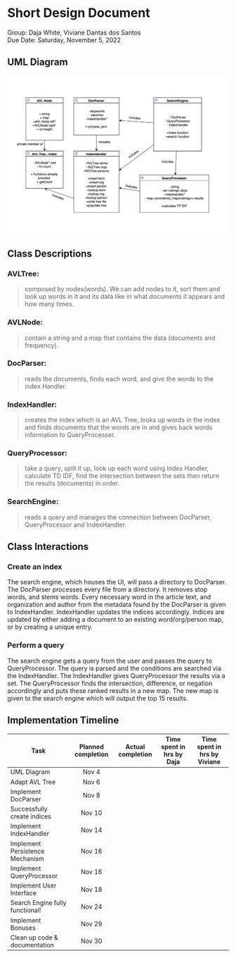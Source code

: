# Short Design Document
Group: Daja White, Viviane Dantas dos Santos  
Due Date: Saturday, November 5, 2022  

## UML Diagram
![UML Diagram](UML.png)

## Class Descriptions
### AVLTree: 
> composed by nodes(words). We can add nodes to it, sort them and look up words in it and its data like in what documents it 
appears and how many times. 

### AVLNode: 
> contain a string and a map that contains the data (documents and frequency).

### DocParser: 
> reads the documents, finds each word, and give the words to the index Handler.

### IndexHandler: 
> creates the index which is an AVL Tree, looks up words in the index and finds documents that the words are in
and gives back words information to QueryProcesser. 

### QueryProcessor: 
> take a query, split it up, look up each word using Index Handler, calculate TD IDF, find the intersection between the sets then return the results (documents) in order.

### SearchEngine: 
> reads a query and manages the connection between DocParser, QueryProcessor and IndexHandler.

## Class Interactions
### Create an index  
The search engine, which houses the UI, will pass a directory to DocParser. The DocParser processes every file from a directory. It removes stop words, and stems words. Every necessary word in the article text, and organization and author from the metadata found by the DocParser is given to IndexHandler. IndexHandler updates the indices accordingly. Indices are updated by either adding a document to an existing word/org/person map, or by creating a unique entry.  
### Perform a query
The search engine gets a query from the user and passes the query to QueryProcessor. The query is parsed and the conditions are searched via the IndexHandler. The IndexHandler gives QueryProcessor the results via a set. The QueryProcessor finds the intersection, difference, or negation accordingly and puts these ranked results in a new map. The new map is given to the search engine which will output the top 15 results.


## Implementation Timeline
| Task        | Planned completion | Actual completion | Time spent in hrs by Daja | Time spent in hrs by Viviane |
| ----------- | :-----------------:| :---------------: | :--------------------: | :--------------------: |
| UML Diagram           | Nov 4              |             |                     |                       |
| Adapt AVL Tree| Nov 6 | | |
| Implement DocParser | Nov 8 | | |
| Successfully create indices | Nov 10 | | |
| Implement IndexHandler | Nov 14 | | | 
| Implement Persistence Mechanism | Nov 16 | | |
| Implement QueryProcessor | Nov 16 | | |
| Implement User Interface | Nov 18 | | |
| Search Engine fully functional! | Nov 24 | | | 
| Implement Bonuses | Nov 29 | | |
| Clean up code & documentation | Nov 30 | | |
